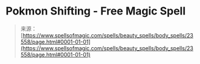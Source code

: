 <!--yml

category: 未分类

date: 2024-06-12 19:08:47

-->

# Pokmon Shifting - Free Magic Spell

> 来源：[https://www.spellsofmagic.com/spells/beauty_spells/body_spells/23558/page.html#0001-01-01](https://www.spellsofmagic.com/spells/beauty_spells/body_spells/23558/page.html#0001-01-01)
